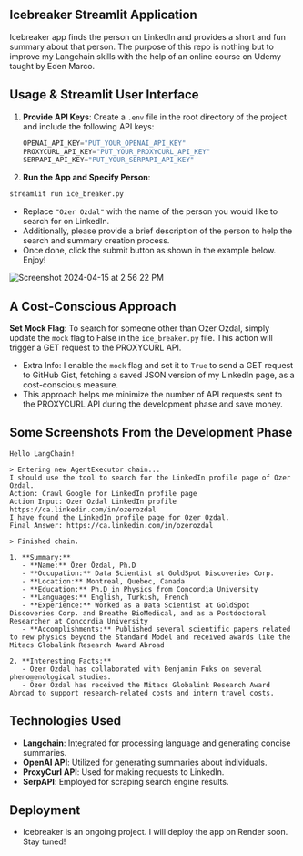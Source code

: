 ## Icebreaker Streamlit Application

Icebreaker app finds the person on LinkedIn and provides a short and fun summary about that person. 
The purpose of this repo is nothing but to improve my Langchain skills with the help of an online course on Udemy taught by Eden Marco.

## Usage & Streamlit User Interface

1. **Provide API Keys**: Create a `.env` file in the root directory of the project and include the following API keys:

    ```python
    OPENAI_API_KEY="PUT_YOUR_OPENAI_API_KEY"
    PROXYCURL_API_KEY="PUT_YOUR_PROXYCURL_API_KEY"
    SERPAPI_API_KEY="PUT_YOUR_SERPAPI_API_KEY"
    ```

2. **Run the App and Specify Person**:

```python
streamlit run ice_breaker.py
```

- Replace `"Ozer Ozdal"` with the name of the person you would like to search for on LinkedIn.
- Additionally, please provide a brief description of the person to help the search and summary creation process. 
- Once done, click the submit button as shown in the example below. Enjoy!

![Screenshot 2024-04-15 at 2 56 22 PM](https://github.com/oozdal/ice-breaker-app/assets/34719109/261f74b5-b9be-424e-986e-7997debe4829)

## A Cost-Conscious Approach

**Set Mock Flag**: To search for someone other than Ozer Ozdal, simply update the `mock` flag to False in the `ice_breaker.py` file. This action will trigger a GET request to the PROXYCURL API. 
- Extra Info: I enable the `mock` flag and set it to `True` to send a GET request to GitHub Gist, fetching a saved JSON version of my LinkedIn page, as a cost-conscious measure.
- This approach helps me minimize the number of API requests sent to the PROXYCURL API during the development phase and save money.

## Some Screenshots From the Development Phase

```console
Hello LangChain!

> Entering new AgentExecutor chain...
I should use the tool to search for the LinkedIn profile page of Ozer Ozdal.
Action: Crawl Google for LinkedIn profile page
Action Input: Ozer Ozdal LinkedIn profile https://ca.linkedin.com/in/ozerozdal
I have found the LinkedIn profile page for Ozer Ozdal.
Final Answer: https://ca.linkedin.com/in/ozerozdal

> Finished chain.

1. **Summary:**
   - **Name:** Özer Özdal, Ph.D
   - **Occupation:** Data Scientist at GoldSpot Discoveries Corp.
   - **Location:** Montreal, Quebec, Canada
   - **Education:** Ph.D in Physics from Concordia University
   - **Languages:** English, Turkish, French
   - **Experience:** Worked as a Data Scientist at GoldSpot Discoveries Corp. and Breathe BioMedical, and as a Postdoctoral Researcher at Concordia University
   - **Accomplishments:** Published several scientific papers related to new physics beyond the Standard Model and received awards like the Mitacs Globalink Research Award Abroad

2. **Interesting Facts:**
   - Özer Özdal has collaborated with Benjamin Fuks on several phenomenological studies.
   - Özer Özdal has received the Mitacs Globalink Research Award Abroad to support research-related costs and intern travel costs.
```

## Technologies Used

- **Langchain**: Integrated for processing language and generating concise summaries.
- **OpenAI API**: Utilized for generating summaries about individuals.
- **ProxyCurl API**: Used for making requests to LinkedIn.
- **SerpAPI**: Employed for scraping search engine results.

## Deployment

- Icebreaker is an ongoing project. I will deploy the app on Render soon. Stay tuned!

